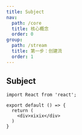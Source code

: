 ```yaml
---
title: Subject
nav:
  path: /core
  title: 核心概念
  order: 0
group:
  path: /stream
  title: 第一步：创建流
  order: 1
---
```


## Subject

```tsx
import React from 'react';

export default () => {
  return (
    <div>xixix</div>
  )
}
```
